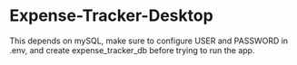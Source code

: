 # Expense-Tracker-Desktop

This depends on mySQL, make sure to configure USER and PASSWORD in .env, and create expense_tracker_db before trying to run the app.